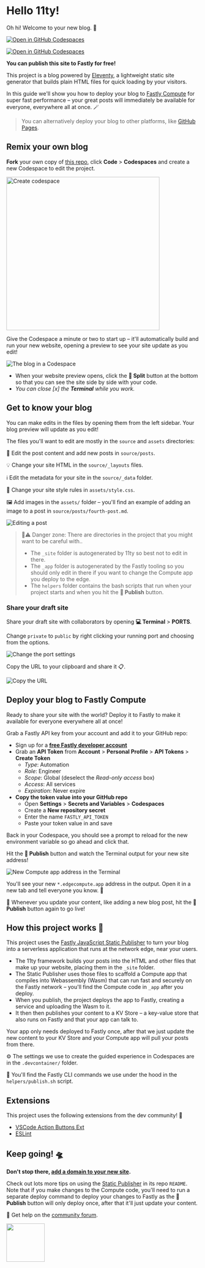 # Hello 11ty!

Oh hi! Welcome to your new blog. 🎡

[![Open in GitHub Codespaces](https://github.com/codespaces/badge.svg)](https://codespaces.new/glitchdotcom/11ty-to-compute)

[![Open in GitHub Codespaces](https://github.com/codespaces/badge.svg)](https://github.com/codespaces/new?hide_repo_select=true&ref=main&repo=976617964)

**You can publish this site to Fastly for free!**

This project is a blog powered by [Eleventy](https://www.11ty.dev/), a lightweight static site generator that builds plain HTML files for quick loading by your visitors.

In this guide we'll show you how to deploy your blog to <a href="https://www.fastly.com/products/edge-compute" target="_blank">Fastly Compute</a> for super fast performance – your great posts will immediately be available for everyone, everywhere all at once. 🪄

> You can alternatively deploy your blog to other platforms, like <a href="https://pages.github.com/" target="_blank">GitHub Pages</a>. 

## Remix your own blog

**Fork** your own copy of [this repo](https://github.com/glitchdotcom/11ty-to-compute), click **Code** > **Codespaces** and create a new Codespace to edit the project.

<img alt="Create codespace" src="https://github.com/user-attachments/assets/cb29a8da-d1ac-42f5-962c-7d43b8011324" width="400px"/>

Give the Codespace a minute or two to start up – it'll automatically build and run your new website, opening a preview to see your site update as you edit! 

![The blog in a Codespace](https://github.com/user-attachments/assets/a86b11ed-76d5-4f74-9918-617e164d5c73)

* When your website preview opens, click the **🔎 Split** button at the bottom so that you can see the site side by side with your code.
* _You can close [x] the **Terminal** while you work._

## Get to know your blog

You can make edits in the files by opening them from the left sidebar. Your blog preview will update as you edit!

The files you'll want to edit are mostly in the `source` and `assets` directories:

📝 Edit the post content and add new posts in `source/posts`.

💡 Change your site HTML in the `source/_layouts` files.

ℹ️ Edit the metadata for your site in the `source/_data` folder.

🎨 Change your site style rules in `assets/style.css`.

🖼️ Add images in the `assets/` folder – you'll find an example of adding an image to a post in `source/posts/fourth-post.md`.

![Editing a post](https://github.com/user-attachments/assets/5a972e39-c9c7-48f6-b3f0-00e7c5aa52a7)

> 🚨⚠️ Danger zone: There are directories in the project that you might want to be careful with..
>
> * The `_site` folder is autogenerated by 11ty so best not to edit in there.
> * The `_app` folder is autogenerated by the Fastly tooling so you should only edit in there if you want to change the Compute app you deploy to the edge.
> * The `helpers` folder contains the bash scripts that run when your project starts and when you hit the **🚀 Publish** button.

### Share your draft site 

Share your draft site with collaborators by opening **💻 Terminal** > **PORTS**.

Change `private` to `public` by right clicking your running port and choosing from the options.

![Change the port settings](https://github.com/user-attachments/assets/31802b6e-b766-4b5b-8b59-529d31fdf4ee)

Copy the URL to your clipboard and share it 📋.

![Copy the URL](https://github.com/user-attachments/assets/a4704062-29e1-45b4-91e7-02599f001967)

## Deploy your blog to Fastly Compute

Ready to share your site with the world? Deploy it to Fastly to make it available for everyone everywhere all at once!

Grab a Fastly API key from your account and add it to your GitHub repo:

- Sign up for a <strong><a href="https://www.fastly.com/signup/" target="_blank">free Fastly developer account</a></strong>
- Grab an **API Token** from **Account** > **Personal Profile** > **API Tokens** > **Create Token**
  - _Type_: Automation
  - _Role_: Engineer
  - _Scope_: Global (deselect the _Read-only access_ box)
  - _Access_: All services
  - _Expiration_: Never expire
- **Copy the token value into your GitHub repo**
  - Open **Settings** > **Secrets and Variables** > **Codespaces**
  - Create a **New repository secret**
  - Enter the name `FASTLY_API_TOKEN`
  - Paste your token value in and save

Back in your Codespace, you should see a prompt to reload for the new environment variable so go ahead and click that.

Hit the **🚀 Publish** button and watch the Terminal output for your new site address!

![New Compute app address in the Terminal](https://github.com/user-attachments/assets/0a5a8f84-4907-4d60-83da-d3b90e745562)

You'll see your new `*.edgecompute.app` address in the output. Open it in a new tab and tell everyone you know. 📣

🎢 Whenever you update your content, like adding a new blog post, hit the **🚀 Publish** button again to go live!

## How this project works 🧐

This project uses the <a href="https://github.com/fastly/compute-js-static-publish" target="_blank">Fastly JavaScript Static Publisher</a> to turn your blog into a serverless application that runs at the network edge, near your users. 

* The 11ty framework builds your posts into the HTML and other files that make up your website, placing them in the `_site` folder.
* The Static Publisher uses those files to scaffold a Compute app that compiles into Webassembly (Wasm) that can run fast and securely on the Fastly network – you'll find the Compute code in `_app` after you deploy.
* When you publish, the project deploys the app to Fastly, creating a service and uploading the Wasm to it.
* It then then publishes your content to a KV Store – a key-value store that also runs on Fastly and that your app can talk to.

Your app only needs deployed to Fastly once, after that we just update the new content to your KV Store and your Compute app will pull your posts from there.

⚙️ The settings we use to create the guided experience in Codespaces are in the `.devcontainer/` folder.

🧰 You'll find the Fastly CLI commands we use under the hood in the `helpers/publish.sh` script.

## Extensions

This project uses the following extensions from the dev community! 🙌

* [VSCode Action Buttons Ext](https://marketplace.visualstudio.com/items?itemName=jkearins.action-buttons-ext)
* [ESLint](https://marketplace.visualstudio.com/items?itemName=dbaeumer.vscode-eslint)

## Keep going! 🛸

**Don't stop there, <a href="https://www.fastly.com/documentation/solutions/tutorials/deliver-your-site/#sending-domain-traffic-to-fastly" target="_blank">add a domain to your new site</a>.**

Check out lots more tips on using the <a href="https://github.com/fastly/compute-js-static-publish" target="_blank">Static Publisher</a> in its repo `README`. Note that if you make changes to the Compute code, you'll need to run a separate deploy command to deploy your changes to Fastly as the **🚀 Publish** button will only deploy once, after that it'll just update your content.

🛟 Get help on the <a href="https://community.fastly.com" target="_blank">community forum</a>.

<img src="https://github.com/user-attachments/assets/17a8af4a-100f-416d-a1cf-f84174262138" width="100px"/>
